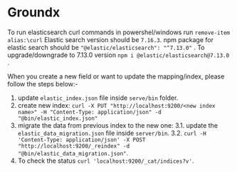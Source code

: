 # Groundx

To run elasticsearch curl commands in powershel/windows run `remove-item alias:\curl` 
Elastic search version should be `7.16.3`.
npm package for elastic search should be `"@elastic/elasticsearch": "^7.13.0"` .
To upgrade/downgrade to 7.13.0 version `npm i @elastic/elasticsearch@7.13.0` .

When you create a new field or want to update the mapping/index, please follow the steps below:-
1. update `elastic_index.json` file inside `serve/bin` folder.
2. create new index: 
    `curl -X PUT "http://localhost:9200/<new index name>" -H "Content-Type: application/json" -d "@bin/elastic_index.json"`
3. migrate the data from previous index to the new one:
    3.1. update the `elastic_data_migration.json` file inside `server/bin`.
    3.2. `curl -H 'Content-Type: application/json' -X POST "http://localhost:9200/_reindex" -d "@bin/elastic_data_migration.json"`.
4. To check the status `curl 'localhost:9200/_cat/indices?v'`.
